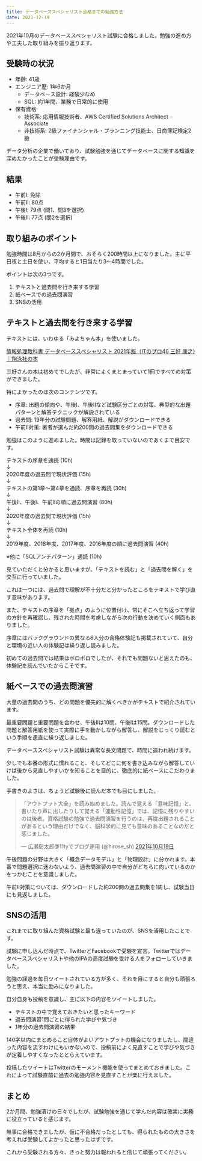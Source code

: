 ```yaml
---
title: データベーススペシャリスト合格までの勉強方法
date: 2021-12-19
---
```

2021年10月のデータベーススペシャリスト試験に合格しました。勉強の進め方や工夫した取り組みを振り返ります。

## 受験時の状況

- 年齢: 41歳
- エンジニア歴: 1年6か月
	- データベース設計: 経験少なめ
	- SQL: 約1年間、業務で日常的に使用
- 保有資格
	- 技術系: 応用情報技術者、AWS Certified Solutions Architect – Associate
	- 非技術系: 2級ファイナンシャル・プランニング技能士、日商簿記検定2級

データ分析の企業で働いており、試験勉強を通じてデータベースに関する知識を深めたかったことが受験理由です。

## 結果

- 午前Ⅰ: 免除
- 午前Ⅱ: 80点
- 午後Ⅰ: 79点 (問1、問3を選択)
- 午後Ⅱ: 77点 (問2を選択)

## 取り組みのポイント

勉強時間は8月からの2か月間で、おそらく200時間以上になりました。主に平日夜と土日を使い、平均すると1日当たり3〜4時間でした。

ポイントは次の3つです。

1. テキストと過去問を行き来する学習
2. 紙ベースでの過去問演習
3. SNSの活用

## テキストと過去問を行き来する学習

テキストには、いわゆる「みよちゃん本」を使いました。

[情報処理教科書 データベーススペシャリスト 2021年版（ITのプロ46 三好 康之）｜翔泳社の本](https://www.shoeisha.co.jp/book/detail/9784798167770)

三好さんの本は初めてでしたが、非常によくまとまっていて1冊ですべての対策ができました。

特によかったのは次のコンテンツです。

- 序章: 出題の傾向や、午後Ⅰ、午後Ⅱなど試験区分ごとの対策、典型的な出題パターンと解答テクニックが解説されている
- 過去問: 19年分の試験問題、解答用紙、解説がダウンロードできる
- 午前Ⅱ対策: 著者が選んだ約200問の過去問集をダウンロードできる

勉強はこのように進めました。時間は記録を取っていないのであくまで目安です。

テキストの序章を通読 (10h)<br>
↓<br>
2020年度の過去問で現状評価 (15h)<br>
↓<br>
テキストの第1章〜第4章を通読、序章を再読 (30h)<br>
↓<br>
午後Ⅱ、午後Ⅰ、午前Ⅱの順に過去問演習 (80h)<br>
↓<br>
2020年度の過去問で現状評価 (15h)<br>
↓<br>
テキスト全体を再読 (10h)<br>
↓<br>
2019年度、2018年度、2017年度、2016年度の順に過去問演習 (40h)

※他に「SQLアンチパターン」通読 (10h)

見ていただくと分かると思いますが、「テキストを読む」と「過去問を解く」を交互に行っていました。

これは一つには、過去問で理解が不十分だと分かったところをテキストで学び直す意味があります。

また、テキストの序章を「拠点」のように位置付け、常にそこへ立ち返って学習の方針を再確認し、残された時間を考慮しながら次の行動を決めていく側面もありました。

序章にはバックグラウンドの異なる6人分の合格体験記も掲載されていて、自分と環境の近い人の体験記は繰り返し読みました。

初めての過去問では結果はボロボロでしたが、それでも問題ないと思えたのも、体験記を読んでいたからこそです。

## 紙ベースでの過去問演習

大量の過去問のうち、どの問題を優先的に解くべきかがテキストで紹介されています。

最重要問題と重要問題を合わせ、午後Ⅱは10問、午後Ⅰは15問。ダウンロードした問題と解答用紙を使って実際に手を動かしながら解答し、解説をじっくり読むという手順を愚直に繰り返しました。

データベーススペシャリスト試験は異常な長文問題で、時間に追われ続けます。

少しでも本番の形式に慣れること、そしてどこに何を書き込みながら解答していけば後から見直しやすいかを知ることを目的に、徹底的に紙ベースにこだわりました。

手書きのよさは、ちょうど試験後に読んだ本でも目にしました。

<blockquote class="twitter-tweet" data-lang="ja"><p lang="ja" dir="ltr">「アウトプット大全」を読み始めました。読んで覚える「意味記憶」と、書いたり声に出したりして覚える「運動性記憶」では、記憶に残りやすいのは後者。資格試験の勉強で過去問演習を行うのは、再度出題されることがあるという理由だけでなく、脳科学的に見ても意味のあることなのだと感じました。</p>&mdash; 広瀬彰太郎@11tyでブログ運用 (@hirose_sh) <a href="https://twitter.com/hirose_sh/status/1450442977688440835?ref_src=twsrc%5Etfw">2021年10月19日</a></blockquote> <script async src="https://platform.twitter.com/widgets.js" charset="utf-8"></script>

午後問題の分野は大きく「概念データモデル」と「物理設計」に分かれます。本番で問題選択に迷わないよう、過去問演習の中で自分がどちらに向いているのかをつかむことを意識しました。

午前Ⅱ対策については、ダウンロードした約200問の過去問集を1周し、試験当日にも見返しました。

## SNSの活用

これまでに取り組んだ資格試験と最も違っていたのが、SNSを活用したことです。

試験に申し込んだ時点で、TwitterとFacebookで受験を宣言。Twitterではデータベーススペシャリストや他のIPAの高度試験を受ける人をフォローしていきました。

勉強の経過を毎日ツイートされている方が多く、それを目にすると自分も頑張ろうと思え、本当に励みになりました。

自分自身も投稿を意識し、主に以下の内容をツイートしました。

- テキストの中で覚えておきたいと思ったキーワード
- 過去問演習1問ごとに得られた学びや気づき
- 1年分の過去問演習の結果

140字以内にまとめること自体がよいアウトプットの機会になりましたし、間違った内容を流すわけにもいかないので、投稿前によく見直すことで学びや気づきが定着しやすくなったととらえています。

投稿したツイートはTwitterのモーメント機能を使ってまとめておきました。これによって試験直前に過去の勉強内容を見直すことが楽に行えました。

## まとめ

2か月間、勉強漬けの日々でしたが、試験勉強を通じて学んだ内容は確実に実務に役立っていると感じます。

無事に合格できましたが、仮に不合格だったとしても、得られたものの大きさを考えれば受験してよかったと思ったはずです。

これから受験される方々、きっと努力は報われると信じて頑張ってください。
